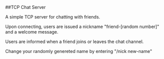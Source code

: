 ##TCP Chat Server

A simple TCP server for chatting with friends.

Upon connecting, users are issued a nickname "friend-[random number]" and a welcome message.

Users are informed when a friend joins or leaves the chat channel.

Change your randomly genereted name by entering "/nick new-name"

